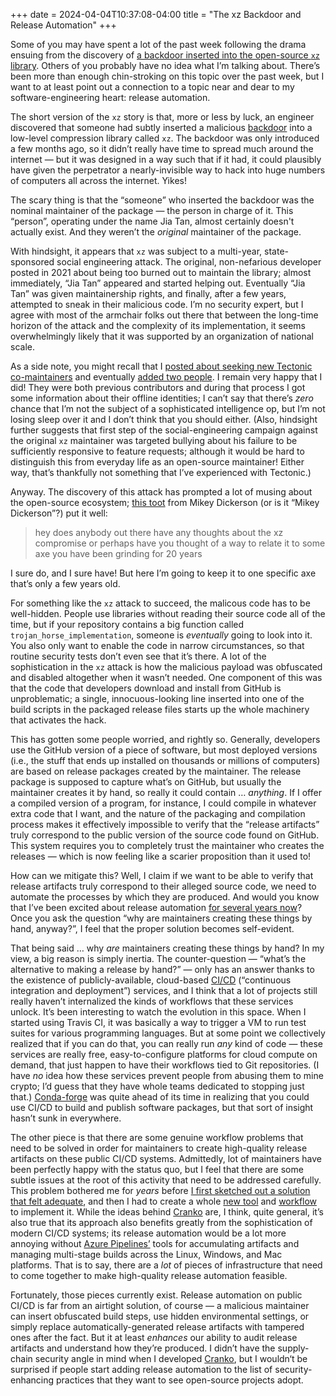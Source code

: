 +++
date = 2024-04-04T10:37:08-04:00
title = "The xz Backdoor and Release Automation"
+++

Some of you may have spent a lot of the past week following the drama ensuing
from the discovery of [a backdoor inserted into the open-source `xz`
library][1]. Others of you probably have no idea what I’m talking about. There’s
been more than enough chin-stroking on this topic over the past week, but I want
to at least point out a connection to a topic near and dear to my
software-engineering heart: release automation.

[1]: https://www.schneier.com/blog/archives/2024/04/xz-utils-backdoor.html

<!-- more -->

The short version of the `xz` story is that, more or less by luck, an engineer
discovered that someone had subtly inserted a malicious [backdoor] into a
low-level compression library called `xz`. The backdoor was only introduced a
few months ago, so it didn’t really have time to spread much around the internet
— but it was designed in a way such that if it had, it could plausibly have
given the perpetrator a nearly-invisible way to hack into huge numbers of
computers all across the internet. Yikes!

[backdoor]: https://en.wikipedia.org/wiki/Backdoor_(computing)

The scary thing is that the “someone” who inserted the backdoor was the nominal
maintainer of the package — the person in charge of it. This “person”, operating
under the name Jia Tan, almost certainly doesn't actually exist. And they
weren’t the *original* maintainer of the package.

With hindsight, it appears that `xz` was subject to a multi-year,
state-sponsored social engineering attack. The original, non-nefarious developer
posted in 2021 about being too burned out to maintain the library; almost
immediately, “Jia Tan” appeared and started helping out. Eventually “Jia Tan”
was given maintainership rights, and finally, after a few years, attempted to
sneak in their malicious code. I’m no security expert, but I agree with most of
the armchair folks out there that between the long-time horizon of the attack
and the complexity of its implementation, it seems overwhelmingly likely that it
was supported by an organization of national scale.

As a side note, you might recall that I [posted about seeking new Tectonic
co-maintainers](@/2023/seeking-tectonic-co-maintainers.md) and eventually [added
two people](https://github.com/tectonic-typesetting/tectonic/discussions/1142).
I remain very happy that I did! They were both previous contributors and during
that process I got some information about their offline identities; I can’t say
that there’s *zero* chance that I’m not the subject of a sophisticated
intelligence op, but I’m not losing sleep over it and I don’t think that you
should either. (Also, hindsight further suggests that first step of the
social-engineering campaign against the original `xz` maintainer was targeted
bullying about his failure to be sufficiently responsive to feature requests;
although it would be hard to distinguish this from everyday life as an
open-source maintainer! Either way, that’s thankfully not something that I’ve
experienced with Tectonic.)

Anyway. The discovery of this attack has prompted a lot of musing about the
open-source ecosystem; [this toot][2] from Mikey Dickerson (or is it “Mikey
Dickerson”?) put it well:

[2]: https://mastodon.world/@mikey@soylent.green/112186694087462654

> hey does anybody out there have any thoughts about the xz compromise or
> perhaps have you thought of a way to relate it to some axe you have been
> grinding for 20 years

I sure do, and I sure have! But here I’m going to keep it to one specific axe
that’s only a few years old.

For something like the `xz` attack to succeed, the malicous code has to be
well-hidden. People use libraries without reading their source code all of the
time, but if your repository contains a big function called
`trojan_horse_implementation`, someone is *eventually* going to look into it.
You also only want to enable the code in narrow circumstances, so that routine
security tests don’t even see that it’s there. A lot of the sophistication in
the `xz` attack is how the malicious payload was obfuscated and disabled
altogether when it wasn’t needed. One component of this was that the code that
developers download and install from GitHub is unproblematic; a single,
innocuous-looking line inserted into one of the build scripts in the packaged
release files starts up the whole machinery that activates the hack.

This has gotten some people worried, and rightly so. Generally, developers use
the GitHub version of a piece of software, but most deployed versions (i.e., the
stuff that ends up installed on thousands or millions of computers) are based on
release packages created by the maintainer. The release package is supposed to
capture what’s on GitHub, but usually the maintainer creates it by hand, so
really it could contain … *anything*. If I offer a compiled version of a
program, for instance, I could compile in whatever extra code that I want, and
the nature of the packaging and compilation process makes it effectively
impossible to verify that the “release artifacts” truly correspond to the public
version of the source code found on GitHub. This system requires you to
completely trust the maintainer who creates the releases — which is now feeling
like a scarier proposition than it used to!

How can we mitigate this? Well, I claim if we want to be able to verify that
release artifacts truly correspond to their alleged source code, we need to
automate the processes by which they are produced. And would you know that I’ve
been excited about release automation [for several years now][3]? Once you ask
the question “why are maintainers creating these things by hand, anyway?”, I
feel that the proper solution becomes self-evident.

[3]: @/2020/implementing-software-versioning.md

That being said … why *are* maintainers creating these things by hand? In my
view, a big reason is simply inertia. The counter-question — “what’s the
alternative to making a release by hand?” — only has an answer thanks to the
existence of publicly-available, cloud-based [CI/CD] (“continuous integration
and deployment”) services, and I think that a lot of projects still really
haven’t internalized the kinds of workflows that these services unlock. It’s
been interesting to watch the evolution in this space. When I started using
Travis CI, it was basically a way to trigger a VM to run test suites for various
programming languages. But at some point we collectively realized that if you
can do that, you can really run *any* kind of code — these services are really
free, easy-to-configure platforms for cloud compute on demand, that just happen
to have their workflows tied to Git repositories. (I have *no* idea how these
services prevent people from abusing them to mine crypto; I’d guess that they
have whole teams dedicated to stopping just that.) [Conda-forge] was quite ahead
of its time in realizing that you could use CI/CD to build and publish software
packages, but that sort of insight hasn’t sunk in everywhere.

[CI/CD]: https://www.redhat.com/en/topics/devops/what-is-ci-cd
[Conda-forge]: https://conda-forge.org/

The other piece is that there are some genuine workflow problems that need to be
solved in order for maintainers to create high-quality release artifacts on
these public CI/CD systems. Admittedly, lot of maintainers have been perfectly
happy with the status quo, but I feel that there are some subtle issues at the
root of this activity that need to be addressed carefully. This problem bothered
me for *years* before [I first sketched out a solution that felt adequate][3],
and then I had to create a whole [new tool][Cranko] and [workflow][4] to
implement it. While the ideas behind [Cranko] are, I think, quite general, it’s
also true that its approach also benefits greatly from the sophistication of
modern CI/CD systems; its release automation would be a lot more annoying
without [Azure Pipelines’][5] tools for accumulating artifacts and managing
multi-stage builds across the Linux, Windows, and Mac platforms. That is to say,
there are a *lot* of pieces of infrastructure that need to come together to make
high-quality release automation feasible.

[Cranko]: https://pkgw.github.io/cranko/
[4]: https://pkgw.github.io/cranko/book/latest/jit-versioning/
[5]: https://azure.microsoft.com/en-us/products/devops/pipelines

Fortunately, those pieces currently exist. Release automation on public CI/CD is
far from an airtight solution, of course — a malicious maintainer can insert
obfuscated build steps, use hidden environmental settings, or simply replace
automatically-generated release artifacts with tampered ones after the fact. But
it at least *enhances* our ability to audit release artifacts and understand how
they’re produced. I didn’t have the supply-chain security angle in mind when I
developed [Cranko], but I wouldn‘t be surprised if people start adding release
automation to the list of security-enhancing practices that they want to see
open-source projects adopt.
